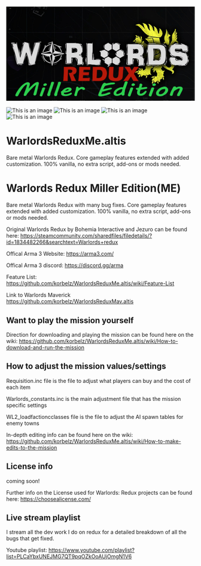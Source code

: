 ![This is an image](https://github.com/korbelz/WarlordsReduxMe.altis/blob/main/Redux_ME_thumbnail.png)

![This is an image](https://img.shields.io/github/issues/korbelz/WarlordsReduxMe.altis)  ![This is an image](https://img.shields.io/github/forks/korbelz/WarlordsReduxMe.altis)  ![This is an image](https://img.shields.io/github/stars/korbelz/WarlordsReduxMe.altis) 	![This is an image](https://img.shields.io/twitter/url?url=https%3A%2F%2Fgithub.com%2Fkorbelz%2FWarlordsReduxMe.altis)


# WarlordsReduxMe.altis
 Bare metal Warlords Redux. Core gameplay features extended with added customization. 100% vanilla, no extra script, add-ons or mods needed. 

 # Warlords Redux Miller Edition(ME) 
Bare metal Warlords Redux with many bug fixes. Core gameplay features extended with added customization. 100% vanilla, no extra script, add-ons or mods needed. 

Original Warlords Redux by Bohemia Interactive and Jezuro can be found here:
https://steamcommunity.com/sharedfiles/filedetails/?id=1834482266&searchtext=Warlords+redux

Offical Arma 3 Website: https://arma3.com/

Offical Arma 3 discord:  https://discord.gg/arma

Feature List: https://github.com/korbelz/WarlordsReduxMe.altis/wiki/Feature-List

Link to Warlords Maverick
https://github.com/korbelz/WarlordsReduxMav.altis


## Want to play the mission yourself  

Direction for downloading and playing the mission can be found here on the wiki: 
https://github.com/korbelz/WarlordsReduxMe.altis/wiki/How-to-download-and-run-the-mission


## How to adjust the mission values/settings

Requisition.inc file is the file to adjust what players can buy and the cost of each item

Warlords_constants.inc is the main adjustment file that has the mission specific settings 

WL2_loadfactioncclasses file is the file to adjust the AI spawn tables for enemy towns

In-depth editing info can be found here on the wiki: https://github.com/korbelz/WarlordsReduxMe.altis/wiki/How-to-make-edits-to-the-mission

## License info

coming soon!

Further info on the License used for Warlords: Redux projects can be found here:
https://choosealicense.com/

## Live stream playlist 

I stream all the dev work I do on redux for a detailed breakdown of all the bugs that get fixed. 

Youtube playlist: https://www.youtube.com/playlist?list=PLCaYbxUNEJMG7QT9pqOZkOoAUjOmgN1V6

